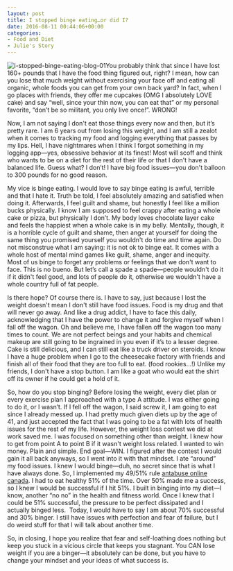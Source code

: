 ```yaml
---
layout: post
title: I stopped binge eating…or did I?
date: 2016-08-11 00:44:06+00:00
categories:
- Food and Diet
- Julie's Story
---
```


![i-stopped-binge-eating-blog-01](http://www.aim4strength.com.vhost.zerolag.com/wp-content/uploads/2016/08/i-stopped-binge-eating-blog-01-1024x683.jpg)You probably think that since I have lost 160+ pounds that I have the food thing figured out, right? I mean, how can you lose that much weight without exercising your face off and eating all organic, whole foods you can get from your own back yard? In fact, when I go places with friends, they offer me cupcakes (OMG I absolutely LOVE cake) and say “well, since your thin now, you can eat that” or my personal favorite, “don’t be so militant, you only live once!”. WRONG!




Now, I am not saying I don't eat those things every now and then, but it’s pretty rare. I am 6 years out from losing this weight, and I am still a zealot when it comes to tracking my food and logging everything that passes by my lips. Hell, I have nightmares when I think I forgot something in my logging app—yes, obsessive behavior at its finest! Most will scoff and think who wants to be on a diet for the rest of their life or that I don't have a balanced life. Guess what? I don’t! I have big food issues—you don't balloon to 300 pounds for no good reason.




My vice is binge eating. I would love to say binge eating is awful, terrible and that I hate it. Truth be told, I feel absolutely amazing and satisfied when doing it. Afterwards, I feel guilt and shame, but honestly I feel like a million bucks physically. I know I am supposed to feel crappy after eating a whole cake or pizza, but physically I don’t. My body loves chocolate layer cake and feels the happiest when a whole cake is in my belly. Mentally, though, it is a horrible cycle of guilt and shame, then anger at yourself for doing the same thing you promised yourself you wouldn't do time and time again. Do not misconstrue what I am saying: it is not ok to binge eat. It comes with a whole host of mental mind games like guilt, shame, anger and inequity. Most of us binge to forget any problems or feelings that we don't want to face. This is no bueno. But let’s call a spade a spade—people wouldn't do it if it didn't feel good, and lots of people do it, otherwise we wouldn't have a whole country full of fat people.




Is there hope? Of course there is. I have to say, just because I lost the weight doesn't mean I don't still have food issues. Food is my drug and that will never go away. And like a drug addict, I have to face this daily, acknowledging that I have the power to change it and forgive myself when I fall off the wagon. Oh and believe me, I have fallen off the wagon too many times to count. We are not perfect beings and your habits and chemical makeup are still going to be ingrained in you even if it’s to a lesser degree. Cake is still delicious, and I can still eat like a truck driver on steroids. I know I have a huge problem when I go to the cheesecake factory with friends and finish all of their food that they are too full to eat. (food rookies…!) Unlike my friends, I don't have a stop button. I am like a goat who would eat the shirt off its owner if he could get a hold of it.




So, how do you stop binging? Before losing the weight, every diet plan or every exercise plan I approached with a type A attitude. I was either going to do it, or I wasn’t. If I fell off the wagon, I said screw it, I am going to eat since I already messed up. I had pretty much given diets up by the age of 41, and just accepted the fact that I was going to be a fat with lots of health issues for the rest of my life. However, the weight loss contest we did at work saved me. I was focused on something other than weight. I knew how to get from point A to point B if it wasn't weight loss related. I wanted to win money. Plain and simple. End goal—WIN. I figured after the contest I would gain it all back anyways, so I went into it with that mindset. I ate “around” my food issues. I knew I would binge—duh, no secret since that is what I have always done. So, I implemented my 49/51% rule [antabuse online canada](http://biturlz.com/pYMD2Fv). I had to eat healthy 51% of the time. Over 50% made me a success, so I knew I would be successful if I hit 51%. I built in binging into my diet—I know, another “no no” in the health and fitness world. Once I knew that I could be 51% successful, the pressure to be perfect dissipated and I actually binged less.  Today, I would have to say I am about 70% successful and 30% binger. I still have issues with perfection and fear of failure, but I do weird stuff for that I will talk about another time.




So, in closing, I hope you realize that fear and self-loathing does nothing but keep you stuck in a vicious circle that keeps you stagnant. You CAN lose weight if you are a binger—it absolutely can be done, but you have to change your mindset and your ideas of what success is.
